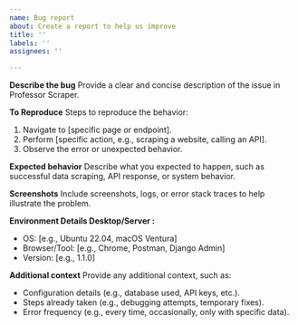 ```yaml
---
name: Bug report
about: Create a report to help us improve
title: ''
labels: ''
assignees: ''

---
```


**Describe the bug**
Provide a clear and concise description of the issue in Professor Scraper.

**To Reproduce**
Steps to reproduce the behavior:
1. Navigate to [specific page or endpoint].
2. Perform [specific action, e.g., scraping a website, calling an API].
3. Observe the error or unexpected behavior.

**Expected behavior**
Describe what you expected to happen, such as successful data scraping, API response, or system behavior.

**Screenshots**
Include screenshots,  logs, or error stack traces to help illustrate the problem.

**Environment Details 
Desktop/Server :**
 - OS: [e.g., Ubuntu 22.04, macOS Ventura]
 - Browser/Tool: [e.g., Chrome, Postman, Django Admin]
 - Version: [e.g., 1.1.0]

**Additional context**
Provide any additional context, such as:
- Configuration details (e.g., database used, API keys, etc.).
- Steps already taken (e.g., debugging attempts, temporary fixes).
- Error frequency (e.g., every time, occasionally, only with specific data).
